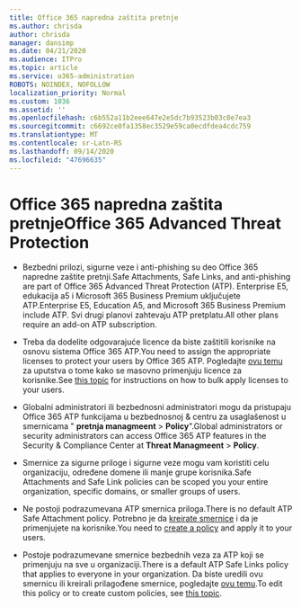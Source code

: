 ```yaml
---
title: Office 365 napredna zaštita pretnje
ms.author: chrisda
author: chrisda
manager: dansimp
ms.date: 04/21/2020
ms.audience: ITPro
ms.topic: article
ms.service: o365-administration
ROBOTS: NOINDEX, NOFOLLOW
localization_priority: Normal
ms.custom: 1036
ms.assetid: ''
ms.openlocfilehash: c6b552a11b2eee647e2e5dc7b93523b03c0e7ea3
ms.sourcegitcommit: c6692ce0fa1358ec3529e59ca0ecdfdea4cdc759
ms.translationtype: MT
ms.contentlocale: sr-Latn-RS
ms.lasthandoff: 09/14/2020
ms.locfileid: "47696635"
---
```

# <a name="office-365-advanced-threat-protection"></a><span data-ttu-id="55da1-102">Office 365 napredna zaštita pretnje</span><span class="sxs-lookup"><span data-stu-id="55da1-102">Office 365 Advanced Threat Protection</span></span>

- <span data-ttu-id="55da1-103">Bezbedni prilozi, sigurne veze i anti-phishing su deo Office 365 napredne zaštite pretnji.</span><span class="sxs-lookup"><span data-stu-id="55da1-103">Safe Attachments, Safe Links, and anti-phishing are part of Office 365 Advanced Threat Protection (ATP).</span></span> <span data-ttu-id="55da1-104">Enterprise E5, edukacija a5 i Microsoft 365 Business Premium uključujete ATP.</span><span class="sxs-lookup"><span data-stu-id="55da1-104">Enterprise E5, Education A5, and Microsoft 365 Business Premium include ATP.</span></span> <span data-ttu-id="55da1-105">Svi drugi planovi zahtevaju ATP pretplatu.</span><span class="sxs-lookup"><span data-stu-id="55da1-105">All other plans require an add-on ATP subscription.</span></span>

- <span data-ttu-id="55da1-106">Treba da dodelite odgovarajuće licence da biste zaštitili korisnike na osnovu sistema Office 365 ATP.</span><span class="sxs-lookup"><span data-stu-id="55da1-106">You need to assign the appropriate licenses to protect your users by Office 365 ATP.</span></span> <span data-ttu-id="55da1-107">Pogledajte [ovu temu](https://docs.microsoft.com/microsoft-365/admin/add-users/add-users) za uputstva o tome kako se masovno primenjuju licence za korisnike.</span><span class="sxs-lookup"><span data-stu-id="55da1-107">See [this topic](https://docs.microsoft.com/microsoft-365/admin/add-users/add-users) for instructions on how to bulk apply licenses to your users.</span></span>

- <span data-ttu-id="55da1-108">Globalni administratori ili bezbednosni administratori mogu da pristupaju Office 365 ATP funkcijama u bezbednosnoj & centru za usaglašenost u smernicama " **pretnja managmeent** \> **Policy**".</span><span class="sxs-lookup"><span data-stu-id="55da1-108">Global administrators or security administrators can access Office 365 ATP features in the Security & Compliance Center at **Threat Managmeent** \> **Policy**.</span></span>

- <span data-ttu-id="55da1-109">Smernice za sigurne priloge i sigurne veze mogu vam koristiti celu organizaciju, određene domene ili manje grupe korisnika.</span><span class="sxs-lookup"><span data-stu-id="55da1-109">Safe Attachments and Safe Link policies can be scoped you your entire organization, specific domains, or smaller groups of users.</span></span>

- <span data-ttu-id="55da1-110">Ne postoji podrazumevana ATP smernica priloga.</span><span class="sxs-lookup"><span data-stu-id="55da1-110">There is no default ATP Safe Attachment policy.</span></span> <span data-ttu-id="55da1-111">Potrebno je da [kreirate smernice](https://docs.microsoft.com/microsoft-365/security/office-365-security/set-up-atp-safe-attachments-policies) i da je primenjujete na korisnike.</span><span class="sxs-lookup"><span data-stu-id="55da1-111">You need to [create a policy](https://docs.microsoft.com/microsoft-365/security/office-365-security/set-up-atp-safe-attachments-policies) and apply it to your users.</span></span>

- <span data-ttu-id="55da1-112">Postoje podrazumevane smernice bezbednih veza za ATP koji se primenjuju na sve u organizaciji.</span><span class="sxs-lookup"><span data-stu-id="55da1-112">There is a default ATP Safe Links policy that applies to everyone in your organization.</span></span> <span data-ttu-id="55da1-113">Da biste uredili ovu smernicu ili kreirali prilagođene smernice, pogledajte [ovu temu](https://docs.microsoft.com/microsoft-365/security/office-365-security/set-up-atp-safe-links-policies).</span><span class="sxs-lookup"><span data-stu-id="55da1-113">To edit this policy or to create custom policies, see [this topic](https://docs.microsoft.com/microsoft-365/security/office-365-security/set-up-atp-safe-links-policies).</span></span>
